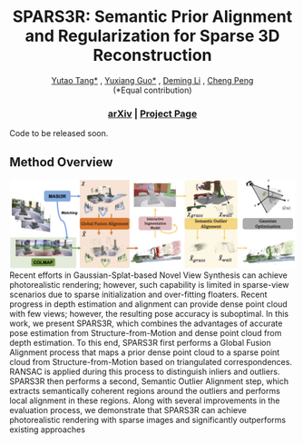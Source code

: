 <p align="center">

  <h1 align="center">
  SPARS3R: Semantic Prior Alignment and Regularization for Sparse 3D Reconstruction
  <br>
  
  </h1>
  <p align="center">
    <a href="https://github.com/snldmt/">Yutao Tang*</a>
    ,
    <a href="https://aiem.jhu.edu/lab-members/">Yuxiang Guo*</a>
    ,
    <a href="https://aiem.jhu.edu/lab-members/">Deming Li</a>
    ,
    <a href="https://sites.google.com/view/cheng-peng/home"> Cheng Peng </a>
    <br>(*Equal contribution)<br>

  </p>
  <h3 align="center"> <a href="https://arxiv.org/pdf/2411.12592">arXiv</a> | <a href="https://arxiv.org/pdf/2411.12592">Project Page</a> </h3>
  <div align="center"></div>
</p>


Code to be released soon.

## Method Overview
![](assets/pipeline.png)
Recent efforts in Gaussian-Splat-based Novel View Synthesis can achieve photorealistic rendering; however, such capability is limited in sparse-view scenarios due to sparse
initialization and over-fitting floaters. Recent progress in
depth estimation and alignment can provide dense point
cloud with few views; however, the resulting pose accuracy
is suboptimal. In this work, we present SPARS3R, which
combines the advantages of accurate pose estimation from
Structure-from-Motion and dense point cloud from depth
estimation. To this end, SPARS3R first performs a Global
Fusion Alignment process that maps a prior dense point
cloud to a sparse point cloud from Structure-from-Motion
based on triangulated correspondences. RANSAC is applied during this process to distinguish inliers and outliers.
SPARS3R then performs a second, Semantic Outlier Alignment step, which extracts semantically coherent regions
around the outliers and performs local alignment in these
regions. Along with several improvements in the evaluation
process, we demonstrate that SPARS3R can achieve photorealistic rendering with sparse images and significantly
outperforms existing approaches


